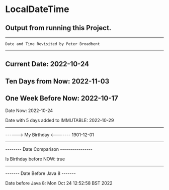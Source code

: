 # LocalDateTime


Output from running this Project.
---------------------------------

------------------------------------------------------
	Date and Time Revisited by Peter Broadbent
------------------------------------------------------

Current Date: 
	2022-10-24
------------------------------

Ten Days from Now: 
	2022-11-03
------------------------------

One Week Before Now: 
	2022-10-17
------------------------------

Date Now: 2022-10-24

Date with 5 days added to IMMUTABLE: 
2022-10-29

------------------------------

------> My Birthday <------- 
	1901-12-01

------------------------------


-------- Date Comparison ----------------

Is Birthday before NOW: true

------------------------------


------- Date Before Java 8 -------

Date before Java 8: 
	Mon Oct 24 12:52:58 BST 2022
